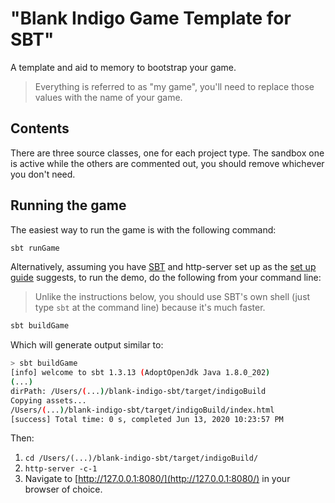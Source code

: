 # "Blank Indigo Game Template for SBT"

A template and aid to memory to bootstrap your game.

> Everything is referred to as "my game", you'll need to replace those values with the name of your game.

## Contents

There are three source classes, one for each project type. The sandbox one is active while the others are commented out, you should remove whichever you don't need.

## Running the game

The easiest way to run the game is with the following command:

```bash
sbt runGame
```

Alternatively, assuming you have [SBT](https://www.scala-sbt.org/) and http-server set up as the [set up guide](https://indigoengine.io/docs/quickstart/setup-and-configuration) suggests, to run the demo, do the following from your command line:

> Unlike the instructions below, you should use SBT's own shell (just type `sbt` at the command line) because it's much faster.

```bash
sbt buildGame
```

Which will generate output similar to:

```bash
> sbt buildGame
[info] welcome to sbt 1.3.13 (AdoptOpenJdk Java 1.8.0_202)
(...)
dirPath: /Users/(...)/blank-indigo-sbt/target/indigoBuild
Copying assets...
/Users/(...)/blank-indigo-sbt/target/indigoBuild/index.html
[success] Total time: 0 s, completed Jun 13, 2020 10:23:57 PM
```

Then:

1. `cd /Users/(...)/blank-indigo-sbt/target/indigoBuild/`
2. `http-server -c-1`
3. Navigate to [http://127.0.0.1:8080/](http://127.0.0.1:8080/) in your browser of choice.
